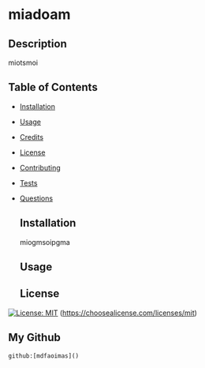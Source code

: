 # miadoam
  ## Description
  miotsmoi
  ## Table of Contents
* [Installation](#installation)
* [Usage](#usage)
* [Credits](#credits)
* [License](#license)
* [Contributing](#contributing)
* [Tests](#tests)
* [Questions]($questions)
  ## Installation
  miogmsoipgma
  ## Usage
  
  ## License
 [![License: MIT](https://img.shields.io/badge/License-MIT-yellow.svg)](https://opensource.org/licenses/MIT)
 (https://choosealicense.com/licenses/mit)
  ## My Github
    github:[mdfaoimas]()
